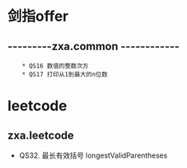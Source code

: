 # 剑指offer

## ---------zxa.common ------------
        * QS16 数值的整数次方
        * QS17 打印从1到最大的n位数
# leetcode

## zxa.leetcode
* QS32. 最长有效括号 longestValidParentheses
